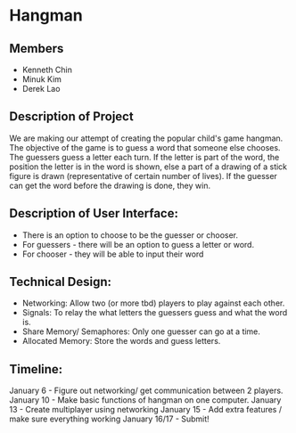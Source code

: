 # Hangman

## Members
- Kenneth Chin  
- Minuk Kim  
- Derek Lao  

## Description of Project  
We are making our attempt of creating the popular child's game hangman.
The objective of the game is to guess a word that someone else chooses. The
guessers guess a letter each turn. If the letter is part of the word, the
position the letter is in the word is shown, else a part of a drawing of a stick 
figure is drawn (representative of certain number of lives). If the guesser can
get the word before the drawing is done, they win.

## Description of User Interface:  
- There is an option to choose to be the guesser or chooser.
- For guessers - there will be an option to guess a letter or word.
- For chooser - they will be able to input their word


## Technical Design:
- Networking: Allow two (or more tbd) players to play against each other.
- Signals: To relay the what letters the guessers guess and what the word is.
- Share Memory/ Semaphores: Only one guesser can go at a time.
- Allocated Memory: Store the words and guess letters.

## Timeline:
January 6 - Figure out networking/ get communication between 2 players.  
January 10 - Make basic functions of hangman on one computer.
January 13 - Create multiplayer using networking
January 15 - Add extra features / make sure everything working
January 16/17 - Submit!

